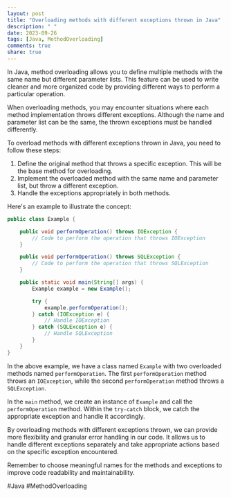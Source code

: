 ```yaml
---
layout: post
title: "Overloading methods with different exceptions thrown in Java"
description: " "
date: 2023-09-26
tags: [Java, MethodOverloading]
comments: true
share: true
---
```


In Java, method overloading allows you to define multiple methods with the same name but different parameter lists. This feature can be used to write cleaner and more organized code by providing different ways to perform a particular operation.

When overloading methods, you may encounter situations where each method implementation throws different exceptions. Although the name and parameter list can be the same, the thrown exceptions must be handled differently.

To overload methods with different exceptions thrown in Java, you need to follow these steps:

1. Define the original method that throws a specific exception. This will be the base method for overloading.
2. Implement the overloaded method with the same name and parameter list, but throw a different exception.
3. Handle the exceptions appropriately in both methods.

Here's an example to illustrate the concept:

```java
public class Example {

    public void performOperation() throws IOException {
        // Code to perform the operation that throws IOException
    }

    public void performOperation() throws SQLException {
        // Code to perform the operation that throws SQLException
    }

    public static void main(String[] args) {
        Example example = new Example();

        try {
            example.performOperation();
        } catch (IOException e) {
            // Handle IOException
        } catch (SQLException e) {
            // Handle SQLException
        }
    }
} 
```

In the above example, we have a class named `Example` with two overloaded methods named `performOperation`. The first `performOperation` method throws an `IOException`, while the second `performOperation` method throws a `SQLException`. 

In the `main` method, we create an instance of `Example` and call the `performOperation` method. Within the `try-catch` block, we catch the appropriate exception and handle it accordingly.

By overloading methods with different exceptions thrown, we can provide more flexibility and granular error handling in our code. It allows us to handle different exceptions separately and take appropriate actions based on the specific exception encountered.

Remember to choose meaningful names for the methods and exceptions to improve code readability and maintainability.

#Java #MethodOverloading